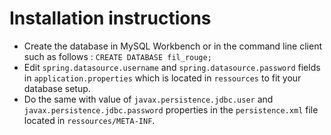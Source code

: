 # Installation instructions

* Create the database in MySQL Workbench or in the command line client such as follows :
`CREATE DATABASE fil_rouge;`
* Edit `spring.datasource.username` and `spring.datasource.password` fields in `application.properties` which is located in `ressources` to fit your database setup.
* Do the same with value of `javax.persistence.jdbc.user` and `javax.persistence.jdbc.password` properties in the `persistence.xml` file located in `ressources/META-INF`.